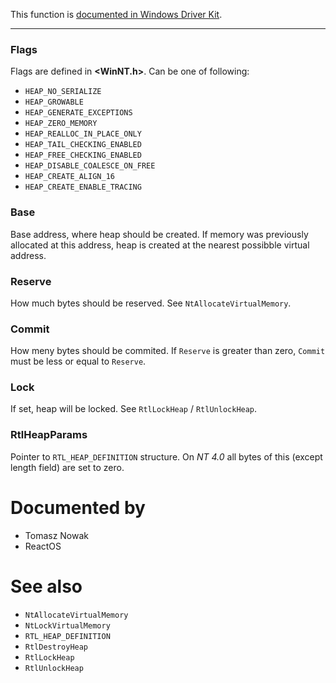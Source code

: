 This function is [documented in Windows Driver Kit](https://learn.microsoft.com/en-us/windows-hardware/drivers/ddi/ntifs/nf-ntifs-rtlcreateheap).

---

### Flags

Flags are defined in **\<WinNT.h\>**. Can be one of following:

* `HEAP_NO_SERIALIZE`
* `HEAP_GROWABLE`
* `HEAP_GENERATE_EXCEPTIONS`
* `HEAP_ZERO_MEMORY`
* `HEAP_REALLOC_IN_PLACE_ONLY`
* `HEAP_TAIL_CHECKING_ENABLED`
* `HEAP_FREE_CHECKING_ENABLED`
* `HEAP_DISABLE_COALESCE_ON_FREE`
* `HEAP_CREATE_ALIGN_16`
* `HEAP_CREATE_ENABLE_TRACING`

### Base

Base address, where heap should be created. If memory was previously allocated at this address, heap is created at the nearest possibble virtual address.

### Reserve

How much bytes should be reserved. See `NtAllocateVirtualMemory`.

### Commit

How meny bytes should be commited. If `Reserve` is greater than zero, `Commit` must be less or equal to `Reserve`.

### Lock

If set, heap will be locked. See `RtlLockHeap` / `RtlUnlockHeap`.

### RtlHeapParams

Pointer to `RTL_HEAP_DEFINITION` structure. On *NT 4.0* all bytes of this (except length field) are set to zero.

# Documented by

* Tomasz Nowak
* ReactOS

# See also

* `NtAllocateVirtualMemory`
* `NtLockVirtualMemory`
* `RTL_HEAP_DEFINITION`
* `RtlDestroyHeap`
* `RtlLockHeap`
* `RtlUnlockHeap`
